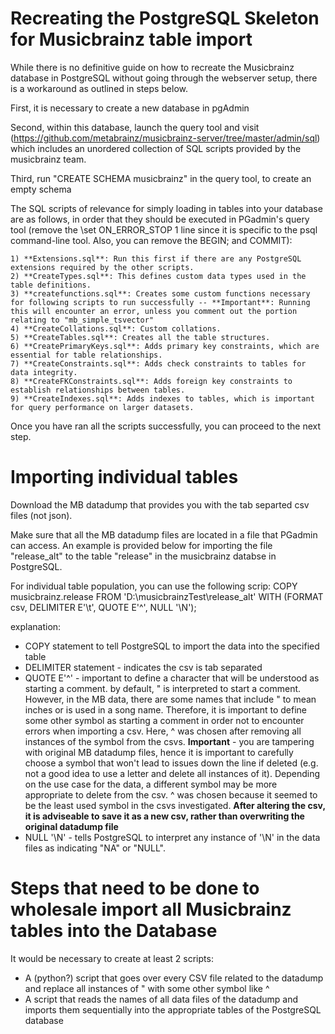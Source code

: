 # Recreating the PostgreSQL Skeleton for Musicbrainz table import

While there is no definitive guide on how to recreate the Musicbrainz database in PostgreSQL without going through the webserver setup, there is a workaround as outlined in steps below. 

First, it is necessary to create a new database in pgAdmin

Second, within this database, launch the query tool and visit (https://github.com/metabrainz/musicbrainz-server/tree/master/admin/sql) which includes an unordered collection of SQL scripts provided by the musicbrainz team. 

Third, run "CREATE SCHEMA musicbrainz" in the query tool, to create an empty schema

The SQL scripts of relevance for simply loading in tables into your database are as follows, in order that they should be executed in PGadmin's query tool (remove the \set ON_ERROR_STOP 1 line since it is specific to the psql command-line tool. Also, you can remove the BEGIN; and COMMIT):

    1) **Extensions.sql**: Run this first if there are any PostgreSQL extensions required by the other scripts.
    2) **CreateTypes.sql**: This defines custom data types used in the table definitions.
    3) **createfunctions.sql**: Creates some custom functions necessary for following scripts to run successfully -- **Important**: Running this will encounter an error, unless you comment out the portion relating to "mb_simple_tsvector"	
    4) **CreateCollations.sql**: Custom collations.
    5) **CreateTables.sql**: Creates all the table structures.
    6) **CreatePrimaryKeys.sql**: Adds primary key constraints, which are essential for table relationships.
    7) **CreateConstraints.sql**: Adds check constraints to tables for data integrity.
    8) **CreateFKConstraints.sql**: Adds foreign key constraints to establish relationships between tables.
    9) **CreateIndexes.sql**: Adds indexes to tables, which is important for query performance on larger datasets.

Once you have ran all the scripts successfully, you can proceed to the next step. 

# Importing individual tables

Download the MB datadump that provides you with the tab separted csv files (not json).

Make sure that all the MB datadump files are located in a file that PGadmin can access.
An example is provided below for importing the file "release_alt" to the table "release" in the musicbrainz databse in PostgreSQL. 

For individual table population, you can use the following scrip:
COPY musicbrainz.release FROM 'D:\musicbrainzTest\release_alt' WITH (FORMAT csv, DELIMITER E'\t', QUOTE E'^', NULL '\N');

explanation:
- COPY statement to tell PostgreSQL to import the data into the specified table
- DELIMITER statement - indicates the csv is tab separated
- QUOTE E'^' - important to define a character that will be understood as starting a comment. by default, " is interpreted to start a comment. However, in the MB data, there are some names that include " to mean inches or is used in a song name. Therefore, it is important to define
some other symbol as starting a comment in order not to encounter errors when importing a csv. Here, ^ was chosen after removing all instances of the symbol from the csvs. **Important** - you are tampering with original MB datadump files, hence it is important to carefully choose a symbol that won't lead
to issues down the line if deleted (e.g. not a good idea to use a letter and delete all instances of it). Depending on the use case for the data, a different symbol may be more appropriate to delete from the csv. ^ was chosen because it seemed to be the least used symbol in the csvs investigated. **After altering the csv, it is adviseable to save it as a new csv, rather than overwriting the original datadump file**
- NULL '\N' - tells PostgreSQL to interpret any instance of '\N' in the data files as indicating "NA" or "NULL". 


# Steps that need to be done to wholesale import all Musicbrainz tables into the Database

It would be necessary to create at least 2 scripts:
- A (python?) script that goes over every CSV file related to the datadump and replace all instances of " with some other symbol like ^
- A script that reads the names of all data files of the datadump and imports them sequentially into the appropriate tables of the PostgreSQL database


